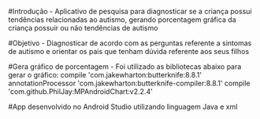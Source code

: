 #Introdução - Aplicativo de pesquisa para diagnosticar se a criança possui tendências relacionadas ao autismo,
gerando porcentagem gráfica da criança possuir ou não tendências de autismo

#Objetivo - Diagnosticar de acordo com as perguntas referente a sintomas de autismo e orientar os pais que 
tenham dúvida referente aos seus filhos

#Gera gráfico de porcentagem - Foi utilizado as bibliotecas abaixo para gerar o gráfico:
 compile 'com.jakewharton:butterknife:8.8.1'
 annotationProcessor 'com.jakewharton:butterknife-compiler:8.8.1'
 compile 'com.github.PhilJay:MPAndroidChart:v2.2.4'

#App desenvolvido no Android Studio utilizando linguagem Java e xml

